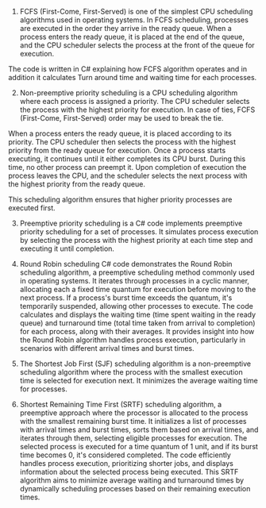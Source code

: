 1) FCFS (First-Come, First-Served) is one of the simplest CPU scheduling algorithms used in operating systems. 
  In FCFS scheduling, processes are executed in the order they arrive in the ready queue. 
  When a process enters the ready queue, it is placed at the end of the queue, and the CPU scheduler selects the process at the front of the queue for execution.
  
  The code is written in C# explaining how FCFS algorithm operates and in addition it calculates Turn around time and waiting time for each processes.
  

2) Non-preemptive priority scheduling is a CPU scheduling algorithm where each process is assigned a priority. 
  The CPU scheduler selects the process with the highest priority for execution. In case of ties, FCFS (First-Come, First-Served) order may be used to break the tie.
  
  When a process enters the ready queue, it is placed according to its priority. The CPU scheduler then selects the process with 
  the highest priority from the ready queue for execution. Once a process starts executing, it continues until it either completes its CPU burst. 
  During this time, no other process can preempt it.
  Upon completion of execution the process leaves the CPU, and the scheduler selects the next process with the highest priority from the ready queue.
  
  This scheduling algorithm ensures that higher priority processes are executed first.

3) Preemptive priority scheduling is a C# code implements preemptive priority scheduling for a set of processes. It simulates process execution by selecting the process with the       highest priority at each time step and executing it until completion.

4) Round Robin scheduling C# code demonstrates the Round Robin scheduling algorithm, a preemptive scheduling method commonly used in operating systems. It iterates through processes in a cyclic manner, allocating each a fixed time quantum for execution before moving to the next process. If a process's burst time exceeds the quantum, it's temporarily suspended, allowing other processes to execute. The code calculates and displays the waiting time (time spent waiting in the ready queue) and turnaround time (total time taken from arrival to completion) for each process, along with their averages. It provides insight into how the Round Robin algorithm handles process execution, particularly in scenarios with different arrival times and burst times.

5) The Shortest Job First (SJF) scheduling algorithm is a non-preemptive scheduling algorithm where the process with the smallest execution time is selected for execution next. It minimizes the average waiting time for processes.

6) Shortest Remaining Time First (SRTF) scheduling algorithm, a preemptive approach where the processor is allocated to the process with the smallest remaining burst time. It initializes a list of processes with arrival times and burst times, sorts them based on arrival times, and iterates through them, selecting eligible processes for execution. The selected process is executed for a time quantum of 1 unit, and if its burst time becomes 0, it's considered completed. The code efficiently handles process execution, prioritizing shorter jobs, and displays information about the selected process being executed. This SRTF algorithm aims to minimize average waiting and turnaround times by dynamically scheduling processes based on their remaining execution times.
